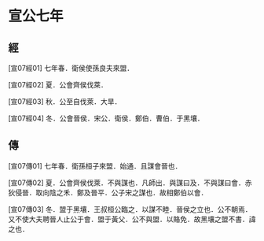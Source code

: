 # 宣公七年

## 經 <a name="07Xuan07Jing"></a>

<a name="07Xuan07Jing01">[宣07經01]</a> 七年春．衛侯使孫良夫來盟．

<a name="07Xuan07Jing02">[宣07經02]</a> 夏．公會齊侯伐萊．

<a name="07Xuan07Jing03">[宣07經03]</a> 秋．公至自伐萊．大旱．

<a name="07Xuan07Jing04">[宣07經04]</a> 冬．公會晉侯．宋公．衛侯．鄭伯．曹伯．于黑壤．

## 傳 <a name="07Xuan07Zhuan"></a>

<a name="07Xuan07Zhuan01">[宣07傳01]</a> 七年春．衛孫桓子來盟．始通．且謀會晉也．

<a name="07Xuan07Zhuan02">[宣07傳02]</a> 夏．公會齊侯伐萊．不與謀也．凡師出．與謀曰及．不與謀曰會．赤狄侵晉．取向陰之禾．鄭及晉平．公子宋之謀也．故相鄭伯以會．

<a name="07Xuan07Zhuan03">[宣07傳03]</a> 冬．盟于黑壤．王叔桓公臨之．以謀不睦．晉侯之立也．公不朝焉．又不使大夫聘晉人止公于會．盟于黃父．公不與盟．以賂免．故黑壤之盟不書．諱之也．

